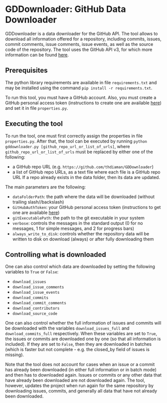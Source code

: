 GDDownloader: GitHub Data Downloader
====================================
GDDownloader is a data downloader for the GitHub API. The tool allows to download all information
offered for a repository, including commits, issues, commit comments, issue comments, issue events,
as well as the source code of the repository. The tool uses the GitHub API v3, for which more
information can be found [here](https://developer.github.com/v3/).

Prerequisites
-------------
The python library requirements are available in file `requirements.txt` and may be installed using
the command `pip install -r requirements.txt`.

To run this tool, you must have a GitHub account. Also, you must create a GitHub personal access token
(instructions to create one are available [here](https://help.github.com/articles/creating-a-personal-access-token-for-the-command-line/))
and set it in file `properties.py`.

Executing the tool
------------------
To run the tool, one must first correctly assign the properties in file `properties.py`.
After that, the tool can be executed by running `python gddownloader.py [github_repo_url_or_list_of_urls]`,
where `github_repo_url_or_list_of_urls` must be replaced by either one of the following:
- a GitHub repo URL (e.g. `https://github.com/thdiaman/GDDownloader`)
- a list of GitHub repo URLs, as a text file where each file is a GitHub repo URL
If a repo already exists in the data folder, then its data are updated.

The main parameters are the following:
- `dataFolderPath`: the path where the data will be downloaded (without trailing slash//backslash)
- `GitHubAuthToken`: your GitHub personal access token (instructions to get one are available [here](https://help.github.com/articles/creating-a-personal-access-token-for-the-command-line/))
- `gitExecutablePath`: the path to the git executable in your system
- `verbose`: controls the messages in the standard output (0 for no messages, 1 for simple messages, and 2 for progress bars)
- `always_write_to_disk`: controls whether the repository data will be written to disk on download (always) or after fully downloading them

Controlling what is downloaded
------------------------------
One can also control which data are downloaded by setting the following variables to `True` or `False`:
- `download_issues`
- `download_issue_comments`
- `download_issue_events`
- `download_commits`
- `download_commit_comments`
- `download_contributors`
- `download_source_code`

One can also control whether the full information of issues and commits will be downloaded with the variables
`download_issues_full` and `download_commits_full` respectively. When these variables are set to
`True`, the issues or commits are downloaded one by one (so that all information is included). If they are
set to `False`, then they are downloaded in batches (which is faster but not complete - e.g. the closed_by
field of issues is missing).

Note that the tool does not account for cases when an issue or a commit has already been downloaded (in either
full information or in batch mode) and then has to downloaded again. Issues or commits or any other data that
have already been downloaded are not downloaded again. The tool, however, updates the project when run again for
the same repository by downloading issues, commits, and generally all data that have not already been downloaded.
